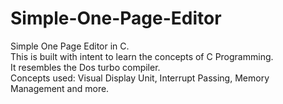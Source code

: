 # Simple-One-Page-Editor
Simple One Page Editor in C.\
This is built with intent to learn the concepts of C Programming.\
It resembles the Dos turbo compiler.\
Concepts used: Visual Display Unit, Interrupt Passing, Memory Management and more.
